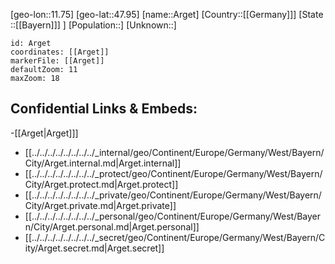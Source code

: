 ﻿---
location: [47.95,11.75]
mapzoom: [7,12] 
mapmarker: city 
type: City
tags:
- geo/City


SpocWebEntityId: 28863
isDeleted: false
confidential: public

---
[geo-lon::11.75]
[geo-lat::47.95]
[name::Arget]
[Country::[[Germany]]]
[State ::[[Bayern]]] ]
[Population::]
[Unknown::]


```leaflet
id: Arget
coordinates: [[Arget]]
markerFile: [[Arget]]
defaultZoom: 11 
maxZoom: 18
```


## Confidential Links & Embeds: 
-[[Arget|Arget]]] 
- [[../../../../../../../../_internal/geo/Continent/Europe/Germany/West/Bayern/City/Arget.internal.md|Arget.internal]] 
- [[../../../../../../../../_protect/geo/Continent/Europe/Germany/West/Bayern/City/Arget.protect.md|Arget.protect]] 
- [[../../../../../../../../_private/geo/Continent/Europe/Germany/West/Bayern/City/Arget.private.md|Arget.private]] 
- [[../../../../../../../../_personal/geo/Continent/Europe/Germany/West/Bayern/City/Arget.personal.md|Arget.personal]] 
- [[../../../../../../../../_secret/geo/Continent/Europe/Germany/West/Bayern/City/Arget.secret.md|Arget.secret]] 

